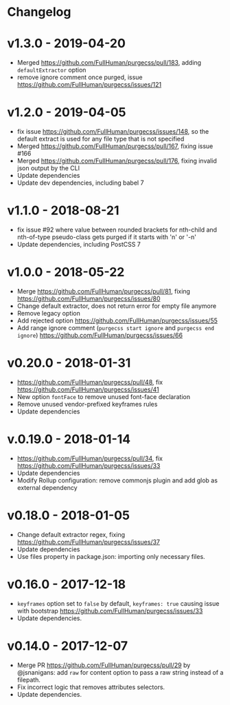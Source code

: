# Changelog

# v1.3.0 - 2019-04-20

* Merged https://github.com/FullHuman/purgecss/pull/183, adding `defaultExtractor` option
* remove ignore comment once purged, issue https://github.com/FullHuman/purgecss/issues/121

# v1.2.0 - 2019-04-05

* fix issue https://github.com/FullHuman/purgecss/issues/148, so the default extract is used for any file type that is not specified
* Merged https://github.com/FullHuman/purgecss/pull/167, fixing issue #166
* Merged https://github.com/FullHuman/purgecss/pull/176, fixing invalid json output by the CLI
* Update dependencies
* Update dev dependencies, including babel 7

# v1.1.0 - 2018-08-21

* fix issue #92 where value between rounded brackets for nth-child and nth-of-type pseudo-class gets purged if it starts with 'n' or '-n'
* Update dependencies, including PostCSS 7

# v1.0.0 - 2018-05-22

* Merge https://github.com/FullHuman/purgecss/pull/81, fixing https://github.com/FullHuman/purgecss/issues/80
* Change default extractor, does not return error for empty file anymore
* Remove legacy option
* Add rejected option https://github.com/FullHuman/purgecss/issues/55
* Add range ignore comment (`purgecss start ignore` and `purgecss end ignore`) https://github.com/FullHuman/purgecss/issues/66

# v0.20.0 - 2018-01-31

* https://github.com/FullHuman/purgecss/pull/48, fix https://github.com/FullHuman/purgecss/issues/41
* New option `fontFace` to remove unused font-face declaration
* Remove unused vendor-prefixed keyframes rules
* Update dependencies



# v.0.19.0 - 2018-01-14

* https://github.com/FullHuman/purgecss/pull/34, fix https://github.com/FullHuman/purgecss/issues/33
* Update dependencies
* Modify Rollup configuration: remove commonjs plugin and add glob as external dependency

# v0.18.0 - 2018-01-05

* Change default extractor regex, fixing https://github.com/FullHuman/purgecss/issues/37
* Update dependencies
* Use files property in package.json: importing only necessary files.

# v0.16.0 - 2017-12-18

* `keyframes` option set to `false` by default, `keyframes: true` causing issue with bootstrap https://github.com/FullHuman/purgecss/issues/33
* Update dependencies.

# v0.14.0 - 2017-12-07

* Merge PR https://github.com/FullHuman/purgecss/pull/29 by @jsnanigans: add
  `raw` for content option to pass a raw string instead of a filepath.
* Fix incorrect logic that removes attributes selectors.
* Update dependencies.
